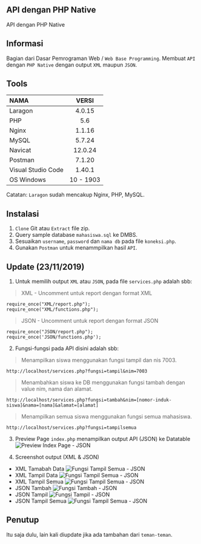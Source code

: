 ## API dengan PHP Native
API dengan PHP Native 

## Informasi
Bagian dari Dasar Pemrograman Web / `Web Base Programming`.
Membuat `API` dengan `PHP Native` dengan output `XML` maupun `JSON`.

## Tools
| NAMA | VERSI |
| :--- | :---: | 
| Laragon | 4.0.15 |
| PHP | 5.6 |
| Nginx | 1.1.16 |
| MySQL | 5.7.24 |
| Navicat | 12.0.24 |
| Postman | 7.1.20 |
| Visual Studio Code | 1.40.1 |
| OS Windows | 10 - 1903 |

Catatan: `Laragon` sudah mencakup Nginx, PHP, MySQL.

## Instalasi
1. `Clone` Git atau `Extract` file zip.
2. Query sample database `mahasiswa.sql` ke DMBS. 
3. Sesuaikan `username`, `password` dan `nama db` pada file `koneksi.php`.
3. Gunakan `Postman` untuk menammpilkan hasil `API`.

## Update (23/11/2019)
1. Untuk memilih output `XML` atau `JSON`, pada file `services.php` adalah sbb:
> XML - Uncomment untuk report dengan format XML
```
require_once("XML/report.php");
require_once("XML/functions.php");
```

> JSON - Uncomment untuk report dengan format JSON
```
require_once("JSON/report.php");
require_once('JSON/functions.php');
```
2. Fungsi-fungsi pada API disini adalah sbb:
> Menampilkan siswa menggunakan fungsi tampil dan nis 7003.
```
http://localhost/services.php?fungsi=tampil&nim=7003
```
> Menambahkan siswa ke DB menggunakan fungsi tambah dengan value nim, nama dan alamat.
```
http://localhost/services.php?fungsi=tambah&nim=[nomor-induk-siswa]&nama=[nama]&alamat=[alamat]
```
> Menampilkan semua siswa menggunakan fungsi semua mahasiswa.
```
http://localhost/services.php?fungsi=tampilsemua
```
3. Preview Page `index.php` menampilkan output API (JSON) ke Datatable
![Preview Index Page - JSON](https://github.com/antoniusarie/api-stikom/blob/master/screenshots/JSON-DatatablesView.png)

4. Screenshot output (XML & JSON) 
* XML Tamabah Data
![Fungsi Tampil Semua - JSON](https://github.com/antoniusarie/api-stikom/blob/master/screenshots/XML-TambahData.png)
* XML Tampil Data
![Fungsi Tampil Semua - JSON](https://github.com/antoniusarie/api-stikom/blob/master/screenshots/XML-TampilData.png)
* XML Tampil Semua
![Fungsi Tampil Semua - JSON](https://github.com/antoniusarie/api-stikom/blob/master/screenshots/XML-TampilSemua.png)
* JSON Tambah
![Fungsi Tambah - JSON](https://github.com/antoniusarie/api-stikom/blob/master/screenshots/JSON-TambahData.png)
* JSON Tampil
![Fungsi Tampil - JSON](https://github.com/antoniusarie/api-stikom/blob/master/screenshots/JSON-TampilData.png)
* JSON Tampil Semua
![Fungsi Tampil Semua - JSON](https://github.com/antoniusarie/api-stikom/blob/master/screenshots/JSON-TampilSemua.png)

## Penutup
Itu saja dulu, lain kali diupdate jika ada tambahan dari `teman-teman`.
